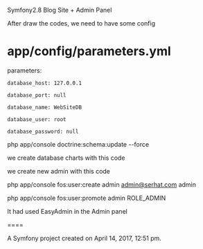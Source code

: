 Symfony2.8 Blog Site + Admin Panel

After draw the codes, we need to have some config

 # app/config/parameters.yml
parameters:
    
    database_host: 127.0.0.1
    
    database_port: null
    
    database_name: WebSiteDB 
   
    database_user: root
    
    database_password: null


php app/console doctrine:schema:update --force

we create database charts with this code


we create new admin with this code

 php app/console fos:user:create admin admin@serhat.com admin

 php app/console fos:user:promote admin ROLE_ADMIN

It had used EasyAdmin in the Admin panel

====

A Symfony project created on April 14, 2017, 12:51 pm.
